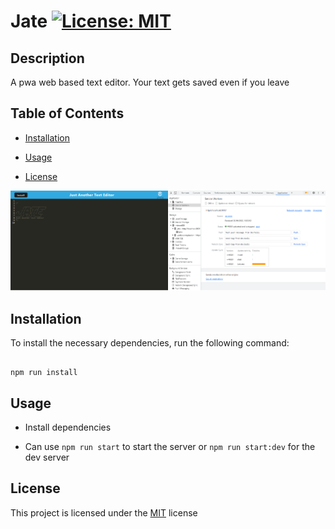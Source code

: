 # Jate [![License: MIT](https://img.shields.io/badge/License-MIT-yellow.svg)](https://opensource.org/licenses/MIT)

## Description
A pwa web based text editor. Your text gets saved even if you leave 

## Table of Contents
- [Installation](#installation)

- [Usage](#usage)

- [License](#license)

![](./Assets/website.png)

## Installation
To install the necessary dependencies, run the following command:

```

npm run install

```

## Usage
- Install dependencies

- Can use `npm run start` to start the server or `npm run start:dev` for the dev server

## License
This project is licensed under the [MIT](https://opensource.org/licenses/MIT) license